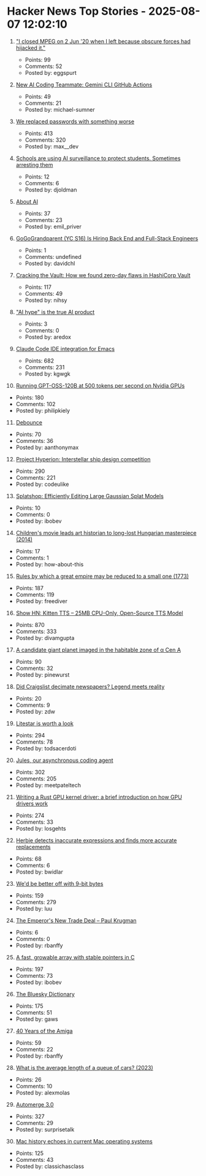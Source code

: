 # Hacker News Top Stories - 2025-08-07 12:02:10

1. ["I closed MPEG on 2 Jun '20 when I left because obscure forces had hijacked it."](https://leonardo.chiariglione.org/)
   - Points: 99
   - Comments: 52
   - Posted by: eggspurt

2. [New AI Coding Teammate: Gemini CLI GitHub Actions](https://blog.google/technology/developers/introducing-gemini-cli-github-actions/)
   - Points: 49
   - Comments: 21
   - Posted by: michael-sumner

3. [We replaced passwords with something worse](https://blog.danielh.cc/blog/passwords)
   - Points: 413
   - Comments: 320
   - Posted by: max__dev

4. [Schools are using AI surveillance to protect students. Sometimes arresting them](https://apnews.com/article/ai-school-surveillance-gaggle-goguardian-bark-8c531cde8f9aee0b1ef06cfce109724a)
   - Points: 12
   - Comments: 6
   - Posted by: djoldman

5. [About AI](https://priver.dev/blog/ai/about-ai/)
   - Points: 37
   - Comments: 23
   - Posted by: emil_priver

6. [GoGoGrandparent (YC S16) Is Hiring Back End and Full-Stack Engineers](undefined)
   - Points: 1
   - Comments: undefined
   - Posted by: davidchl

7. [Cracking the Vault: How we found zero-day flaws in HashiCorp Vault](https://cyata.ai/blog/cracking-the-vault-how-we-found-zero-day-flaws-in-authentication-identity-and-authorization-in-hashicorp-vault/)
   - Points: 117
   - Comments: 49
   - Posted by: nihsy

8. ["AI hype" is the true AI product](https://hardresetmedia.substack.com/p/machine-learning-expert-ai-hype-is)
   - Points: 3
   - Comments: 0
   - Posted by: aredox

9. [Claude Code IDE integration for Emacs](https://github.com/manzaltu/claude-code-ide.el)
   - Points: 682
   - Comments: 231
   - Posted by: kgwgk

10. [Running GPT-OSS-120B at 500 tokens per second on Nvidia GPUs](https://www.baseten.co/blog/sota-performance-for-gpt-oss-120b-on-nvidia-gpus/)
   - Points: 180
   - Comments: 102
   - Posted by: philipkiely

11. [Debounce](https://developer.mozilla.org/en-US/docs/Glossary/Debounce)
   - Points: 70
   - Comments: 36
   - Posted by: aanthonymax

12. [Project Hyperion: Interstellar ship design competition](https://www.projecthyperion.org)
   - Points: 290
   - Comments: 221
   - Posted by: codeulike

13. [Splatshop: Efficiently Editing Large Gaussian Splat Models](https://momentsingraphics.de/HPG2025.html)
   - Points: 10
   - Comments: 0
   - Posted by: ibobev

14. [Children's movie leads art historian to long-lost Hungarian masterpiece (2014)](https://www.theguardian.com/world/2014/nov/27/stuart-little-art-historian-long-lost-hungarian-masterpiece)
   - Points: 17
   - Comments: 1
   - Posted by: how-about-this

15. [Rules by which a great empire may be reduced to a small one (1773)](https://founders.archives.gov/documents/Franklin/01-20-02-0213)
   - Points: 187
   - Comments: 119
   - Posted by: freediver

16. [Show HN: Kitten TTS – 25MB CPU-Only, Open-Source TTS Model](https://github.com/KittenML/KittenTTS)
   - Points: 870
   - Comments: 333
   - Posted by: divamgupta

17. [A candidate giant planet imaged in the habitable zone of α  Cen A](https://arxiv.org/abs/2508.03814)
   - Points: 90
   - Comments: 32
   - Posted by: pinewurst

18. [Did Craigslist decimate newspapers? Legend meets reality](https://www.poynter.org/business-work/2025/did-craigslist-kill-newspapers-poynter-50/)
   - Points: 20
   - Comments: 9
   - Posted by: zdw

19. [Litestar is worth a look](https://www.b-list.org/weblog/2025/aug/06/litestar/)
   - Points: 294
   - Comments: 78
   - Posted by: todsacerdoti

20. [Jules, our asynchronous coding agent](https://blog.google/technology/google-labs/jules-now-available/)
   - Points: 302
   - Comments: 205
   - Posted by: meetpateltech

21. [Writing a Rust GPU kernel driver: a brief introduction on how GPU drivers work](https://www.collabora.com/news-and-blog/blog/2025/08/06/writing-a-rust-gpu-kernel-driver-a-brief-introduction-on-how-gpu-drivers-work/)
   - Points: 274
   - Comments: 33
   - Posted by: losgehts

22. [Herbie detects inaccurate expressions and finds more accurate replacements](https://herbie.uwplse.org/)
   - Points: 68
   - Comments: 6
   - Posted by: bwidlar

23. [We'd be better off with 9-bit bytes](https://pavpanchekha.com/blog/9bit.html)
   - Points: 159
   - Comments: 279
   - Posted by: luu

24. [The Emperor's New Trade Deal – Paul Krugman](https://paulkrugman.substack.com/p/the-emperors-new-trade-deal)
   - Points: 6
   - Comments: 0
   - Posted by: rbanffy

25. [A fast, growable array with stable pointers in C](https://danielchasehooper.com/posts/segment_array/)
   - Points: 197
   - Comments: 73
   - Posted by: ibobev

26. [The Bluesky Dictionary](https://www.avibagla.com/blueskydictionary/)
   - Points: 175
   - Comments: 51
   - Posted by: gaws

27. [40 Years of the Amiga](https://www.goto10retro.com/p/40-years-of-the-amiga-from-commodore)
   - Points: 59
   - Comments: 22
   - Posted by: rbanffy

28. [What is the average length of a queue of cars? (2023)](https://e-dorigatti.github.io/math/2023/11/01/queue-length.html)
   - Points: 26
   - Comments: 10
   - Posted by: alexmolas

29. [Automerge 3.0](https://automerge.org/blog/automerge-3/)
   - Points: 327
   - Comments: 29
   - Posted by: surprisetalk

30. [Mac history echoes in current Mac operating systems](http://tenfourfox.blogspot.com/2025/08/mac-history-echoes-in-mac-operating.html)
   - Points: 125
   - Comments: 43
   - Posted by: classichasclass

